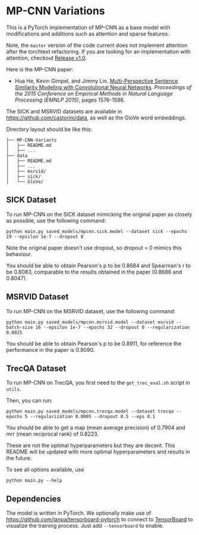 # MP-CNN Variations

This is a PyTorch implementation of MP-CNN as a base model with modifications and additions such as attention and sparse features.

Note, the `master` version of the code current does not implement attention after the torchtext refactoring.
If you are looking for an implementation with attention, checkout [Release v1.0](https://github.com/tuzhucheng/MP-CNN-Variants/releases/tag/v1.0).

Here is the MP-CNN paper:

* Hua He, Kevin Gimpel, and Jimmy Lin. [Multi-Perspective Sentence Similarity Modeling with Convolutional Neural Networks](http://aclweb.org/anthology/D/D15/D15-1181.pdf). *Proceedings of the 2015 Conference on Empirical Methods in Natural Language Processing (EMNLP 2015)*, pages 1576-1586.

The SICK and MSRVID datasets are available in https://github.com/castorini/data, as well as the GloVe word embeddings.

Directory layout should be like this:
```
├── MP-CNN-Variants
│   ├── README.md
│   ├── ...
├── data
│   ├── README.md
│   ├── ...
│   ├── msrvid/
│   ├── sick/
│   └── GloVe/
```

## SICK Dataset

To run MP-CNN on the SICK dataset mimicking the original paper as closely as possible, use the following command:

```
python main.py saved_models/mpcnn.sick.model --dataset sick --epochs 19 --epsilon 1e-7 --dropout 0
```

Note the original paper doesn't use dropout, so dropout = 0 mimics this behaviour.

You should be able to obtain Pearson's p to be 0.8684 and Spearman's r to be 0.8083, comparable to the results obtained in the paper (0.8686 and 0.8047).

## MSRVID Dataset

To run MP-CNN on the MSRVID dataset, use the following command:
```
python main.py saved_models/mpcnn.msrvid.model --dataset msrvid --batch-size 16 --epsilon 1e-7 --epochs 32 --dropout 0 --regularization 0.0025
```

You should be able to obtain Pearson's p to be 0.8911, for reference the performance in the paper is 0.9090.

## TrecQA Dataset

To run MP-CNN on TrecQA, you first need to the `get_trec_eval.sh` script in `utils`.

Then, you can run:
```
python main.py saved_models/mpcnn.trecqa.model --dataset trecqa --epochs 5 --regularization 0.0005 --dropout 0.5 --eps 0.1
```

You should be able to get a map (mean average precision) of 0.7904 and mrr (mean reciprocal rank) of 0.8223.

These are not the optimal hyperparameters but they are decent. This README will be updated with more optimal hyperparameters and results in the future.

To see all options available, use
```
python main.py --help
```

## Dependencies

The model is written in PyTorch. We optionally make use of https://github.com/lanpa/tensorboard-pytorch to connect to [TensorBoard](https://github.com/tensorflow/tensorboard) to visualize the training process. Just add `--tensorboard` to enable.
